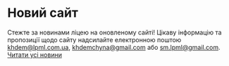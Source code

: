 # Новий сайт
Стежте за новинами ліцею на оновленому сайті!
Цікаву інформацію та пропозиції щодо сайту надсилайте електронною поштою [khdem@lpml.com.ua](mailto:khdem@lpml.com.ua), [khdemchyna@gmail.com](mailto:khdemchyna@gmail.com) або [sm.lpml@gmail.com](mailto:sm.lpml@gmail.com).
[Читати усі новини](/news)


